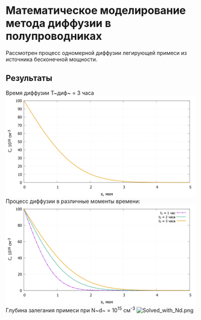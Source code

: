 
# Математическое моделирование метода диффузии в полупроводниках
Рассмотрен процесс одномерной диффузии легирующей примеси из источника бесконечной мощности.
## Результаты
Время диффузии Т~диф~ = 3 часа
![C3h.png](plot/C3h.png)
Процесс диффузии в различные моменты времени:
![C123h.png](plot/C123h.png)
Глубина залегания примеси при N~d~ = 10<sup>15</sup> см<sup>-3</sup>
![Solved_with_Nd.png](Solved_with_Nd.png)